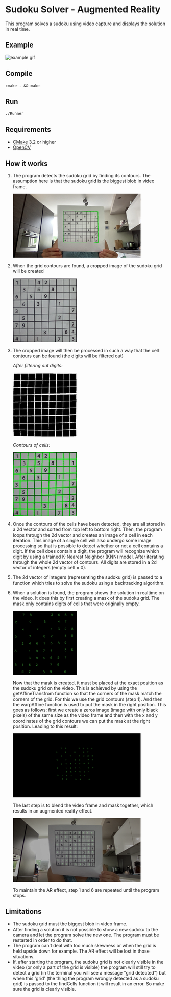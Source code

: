 # Sudoku Solver - Augmented Reality

This program solves a sudoku using video capture and displays the solution in real time.

## Example
<img src="https://github.com/EtoileScintillante/sudoku-ar/blob/master/docs/example.gif" width="400" height="200" alt="example gif" />

## Compile 
   ```
cmake . && make
```
## Run
   ```
./Runner
```
## Requirements
* [CMake](https://cmake.org/download/) 3.2 or higher 
* [OpenCV](https://github.com/opencv/opencv)

## How it works
1. The program detects the sudoku grid by finding its contours. 
   The assumption here is that the sudoku grid is the biggest blob in video frame.
   
   <img src="https://github.com/EtoileScintillante/sudoku-ar/blob/master/docs/gridContour.png" width="400" height="200" alt="grid contours" />
2. When the grid contours are found, a cropped image of the sudoku grid will be created

   <img src="https://github.com/EtoileScintillante/sudoku-ar/blob/master/docs/cropped.png" width="200" height="200" alt="cropped grid" />

3. The cropped image will then be processed in such a way that the cell contours can be found (the digits will be filtered out)
   
   *After filtering out digits:*
   
   <img src="https://github.com/EtoileScintillante/sudoku-ar/blob/master/docs/noDigits.png" width="200" height="200" alt="no digits" />
   
   *Contours of cells:*
   
   <img src="https://github.com/EtoileScintillante/sudoku-ar/blob/master/docs/cellContours.png" width="200" height="200" alt="contours of cells" />
   
4. Once the contours of the cells have been detected, they are all stored in a 2d vector and sorted from top left to bottom right.
   Then, the program loops through the 2d vector and creates an image of a cell in each iteration. This image of a single cell will also undergo
   some image processing so that is possible to detect whether or not a cell contains a digit. If the cell does contain a digit, the program
   will recognize which digit by using a trained K-Nearest Neighbor (KNN) model. After iterating through the whole 2d vector of contours.
   All digits are stored in a 2d vector of integers (empty cell = 0). 
   
5. The 2d vector of integers (representing the sudoku grid) is passed to a function which tries to solve the sudoku using a backtracking algorithm. 

6. When a solution is found, the program shows the solution in realtime on the video. It does this by first creating a mask of the sudoku grid.
   The mask only contains digits of cells that were originally empty. 
   
    <img src="https://github.com/EtoileScintillante/sudoku-ar/blob/master/docs/mask.png" width="200" height="200" alt="mask" />
    
    Now that the mask is created, it must be placed at the exact position as the sudoku grid on the video. This is achieved by using 
    the getAffineTransfrom function so that the corners of the mask match the corners of the grid. For this we use the grid contours (step 1). And then the warpAffine function is used
    to put the mask in the right position. This goes as follows: first we create a zeros image (image with only black pixels) of the same size as the video frame and then with the x and y coordinates of the grid contours we can put the mask at the right position. Leading to this result: 
    
    <img src="https://github.com/EtoileScintillante/sudoku-ar/blob/master/docs/maskWarped.png" width="400" height="200" alt="warped mask" />
    
    The last step is to blend the video frame and mask together, which results in an augmented reality effect.
    
    <img src="https://github.com/EtoileScintillante/sudoku-ar/blob/master/docs/result.png" width="400" height="200" alt="result" />
    
    To maintain the AR effect, step 1 and 6 are repeated until the program stops. 
    
## Limitations
  * The sudoku grid must the biggest blob in video frame.
  * After finding a solution it is not possible to show a new sudoku to the camera and let the program solve the new one.
    The program must be restarted in order to do that.
  * The program can't deal with too much skewness or when the grid is held upside down for example. The AR effect will be lost in those situations. 
  * If, after starting the program, the sudoku grid is not clearly visible in the video (or only a part of the grid is visible)
    the program will still try to detect a grid (in the terminal you will see a message "grid detected") but when this 'grid' 
    (the thing the program wrongly detected as a sudoku grid) is passed to the findCells function it will result in an error.
    So make sure the grid is clearly visible.
